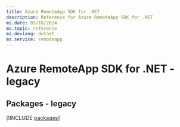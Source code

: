 ```yaml
---
title: Azure RemoteApp SDK for .NET
description: Reference for Azure RemoteApp SDK for .NET
ms.date: 03/18/2024
ms.topic: reference
ms.devlang: dotnet
ms.service: remoteapp
---
```

# Azure RemoteApp SDK for .NET - legacy
## Packages - legacy
[!INCLUDE [packages](remoteapp-index.md)]